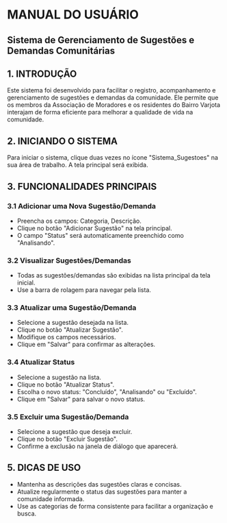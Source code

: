 # MANUAL DO USUÁRIO
## Sistema de Gerenciamento de Sugestões e Demandas Comunitárias

## 1. INTRODUÇÃO

Este sistema foi desenvolvido para facilitar o registro, acompanhamento e gerenciamento de sugestões e demandas da comunidade. Ele permite que os membros da Associação de Moradores e os residentes do Bairro Varjota interajam de forma eficiente para melhorar a qualidade de vida na comunidade.

## 2. INICIANDO O SISTEMA

Para iniciar o sistema, clique duas vezes no ícone "Sistema_Sugestoes" na sua área de trabalho. A tela principal será exibida.

## 3. FUNCIONALIDADES PRINCIPAIS

### 3.1 Adicionar uma Nova Sugestão/Demanda

- Preencha os campos: Categoria, Descrição.
- Clique no botão "Adicionar Sugestão" na tela principal.
- O campo "Status" será automaticamente preenchido como "Analisando".

### 3.2 Visualizar Sugestões/Demandas

- Todas as sugestões/demandas são exibidas na lista principal da tela inicial.
- Use a barra de rolagem para navegar pela lista.

### 3.3 Atualizar uma Sugestão/Demanda

- Selecione a sugestão desejada na lista.
- Clique no botão "Atualizar Sugestão".
- Modifique os campos necessários.
- Clique em "Salvar" para confirmar as alterações.

### 3.4 Atualizar Status

- Selecione a sugestão na lista.
- Clique no botão "Atualizar Status".
- Escolha o novo status: "Concluído", "Analisando" ou "Excluído".
- Clique em "Salvar" para salvar o novo status.

### 3.5 Excluir uma Sugestão/Demanda

- Selecione a sugestão que deseja excluir.
- Clique no botão "Excluir Sugestão".
- Confirme a exclusão na janela de diálogo que aparecerá.

## 5. DICAS DE USO

- Mantenha as descrições das sugestões claras e concisas.
- Atualize regularmente o status das sugestões para manter a comunidade informada.
- Use as categorias de forma consistente para facilitar a organização e busca.
